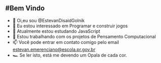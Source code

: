 #Bem Vindo
---

- 👋 Oi,eu sou @EstevanDisaidGolnik
- 👀 Eu estou interessado em Programar e construir jogos
- 🌱 Atualmente estou estudando JavaScript
- 💞️ Estou trabalhando com os projetos de Pensamento Computacional
- 📫 Você pode entrar em contato comigo pelo email estevan.emerenciano@escola.pr.gov.br
- 🏎️ Se ler isto, está me devendo um Opala de cada cor.
<!---
EstevanDisaidGolnik/EstevanDisaidGolnik is a ✨ special ✨ repository because its `README.md` (this file) appears on your GitHub profile.
You can click the Preview link to take a look at your changes.
--->
